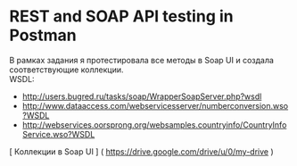 # REST and SOAP API testing in Postman

В рамках задания я протестировала все методы в Soap UI и создала соответствующие коллекции.  
WSDL:
* http://users.bugred.ru/tasks/soap/WrapperSoapServer.php?wsdl
* http://www.dataaccess.com/webservicesserver/numberconversion.wso?WSDL
* http://webservices.oorsprong.org/websamples.countryinfo/CountryInfoService.wso?WSDL 

[ Коллекции в Soap UI ] ( https://drive.google.com/drive/u/0/my-drive )
